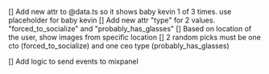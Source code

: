 [] Add new attr to @data.ts so it shows baby kevin 1 of 3 times. use placeholder for baby kevin
[] Add new attr "type" for 2 values. "forced_to_socialize" and "probably_has_glasses"
[] Based on location of the user, show images from specific location
[] 2 random picks must be one cto (forced_to_socialize) and one ceo type (probably_has_glasses)
 
[] Add logic to send events to mixpanel